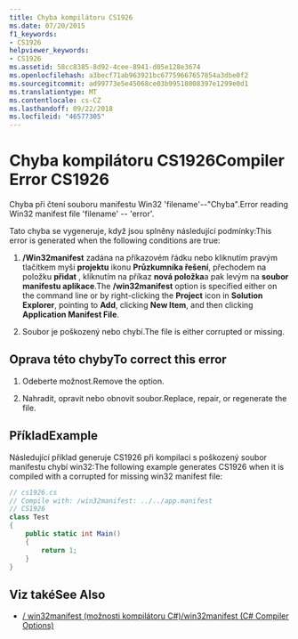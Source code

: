 ```yaml
---
title: Chyba kompilátoru CS1926
ms.date: 07/20/2015
f1_keywords:
- CS1926
helpviewer_keywords:
- CS1926
ms.assetid: 58cc8385-8d92-4cee-8941-d05e128e3674
ms.openlocfilehash: a3becf71ab963921bc67759667657854a3dbe0f2
ms.sourcegitcommit: ad99773e5e45068ce03b99518008397e1299e0d1
ms.translationtype: MT
ms.contentlocale: cs-CZ
ms.lasthandoff: 09/22/2018
ms.locfileid: "46577305"
---
```

# <a name="compiler-error-cs1926"></a><span data-ttu-id="09071-102">Chyba kompilátoru CS1926</span><span class="sxs-lookup"><span data-stu-id="09071-102">Compiler Error CS1926</span></span>

<span data-ttu-id="09071-103">Chyba při čtení souboru manifestu Win32 'filename'--"Chyba".</span><span class="sxs-lookup"><span data-stu-id="09071-103">Error reading Win32 manifest file 'filename' -- 'error'.</span></span>  
  
 <span data-ttu-id="09071-104">Tato chyba se vygeneruje, když jsou splněny následující podmínky:</span><span class="sxs-lookup"><span data-stu-id="09071-104">This error is generated when the following conditions are true:</span></span>  
  
1. <span data-ttu-id="09071-105">**/Win32manifest** zadána na příkazovém řádku nebo kliknutím pravým tlačítkem myši **projektu** ikonu **Průzkumníka řešení**, přechodem na položku **přidat** , kliknutím na příkaz **nová položka**a pak levým na **soubor manifestu aplikace**.</span><span class="sxs-lookup"><span data-stu-id="09071-105">The **/win32manifest** option is specified either on the command line or by right-clicking the **Project** icon in **Solution Explorer**, pointing to **Add**, clicking **New Item**, and then clicking **Application Manifest File**.</span></span>  
  
2. <span data-ttu-id="09071-106">Soubor je poškozený nebo chybí.</span><span class="sxs-lookup"><span data-stu-id="09071-106">The file is either corrupted or missing.</span></span>  
  
## <a name="to-correct-this-error"></a><span data-ttu-id="09071-107">Oprava této chyby</span><span class="sxs-lookup"><span data-stu-id="09071-107">To correct this error</span></span>  
  
1. <span data-ttu-id="09071-108">Odeberte možnost.</span><span class="sxs-lookup"><span data-stu-id="09071-108">Remove the option.</span></span>  
  
2. <span data-ttu-id="09071-109">Nahradit, opravit nebo obnovit soubor.</span><span class="sxs-lookup"><span data-stu-id="09071-109">Replace, repair, or regenerate the file.</span></span>  
  
## <a name="example"></a><span data-ttu-id="09071-110">Příklad</span><span class="sxs-lookup"><span data-stu-id="09071-110">Example</span></span>

 <span data-ttu-id="09071-111">Následující příklad generuje CS1926 při kompilaci s poškozený soubor manifestu chybí win32:</span><span class="sxs-lookup"><span data-stu-id="09071-111">The following example generates CS1926 when it is compiled with a corrupted for missing win32 manifest file:</span></span>  

```csharp
// cs1926.cs  
// Compile with: /win32manifest: ../../app.manifest  
// CS1926  
class Test  
{  
    public static int Main()  
    {  
        return 1;  
    }  
}
```

## <a name="see-also"></a><span data-ttu-id="09071-112">Viz také</span><span class="sxs-lookup"><span data-stu-id="09071-112">See Also</span></span>  

- [<span data-ttu-id="09071-113">/ win32manifest (možnosti kompilátoru C#)</span><span class="sxs-lookup"><span data-stu-id="09071-113">/win32manifest (C# Compiler Options)</span></span>](../../../csharp/language-reference/compiler-options/win32manifest-compiler-option.md)
